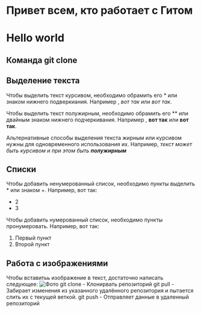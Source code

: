 # Привет всем, кто работает с Гитом
# Hello world
## Команда git clone
## Выделение текста
Чтобы выделить текст курсивом, необходимо обрамить его * или знаком нижнего подверкиания. Например , *вот так* или _вот так_.

Чтобы выделить текст полужирным, необходимо обрамить его ** или двайным знаком нижнего подчеркивания. Например , **вот так** или __вот так__.

Альтернативные способы выделения текста жирным или курсивом нужны для одновременного использования их. Например, _текст может быть курсивом и при этом быть **полужирным**_
## Списки
Чтобы добавить ненумерованный список, необходимо пункты выделить * или знаком +. Например, вот так:
+ 2
+ 3

Чтобы добавить нумерованный список, необходимо пункты пронумеровать. Например, вот так:
1. Первый пункт
2. Второй пункт
## Работа с изображениями
Чтобы вставитьь изображение в текст, достаточно написать следующее:
![Фото](fofo.jpg)
git clone - Клонирвать репозиторий
git pull - Забирает изменения из указанного удалённого репозитория и пытается слить их с текущей веткой.
git push - Отправляет данные в удаленный репозиторий